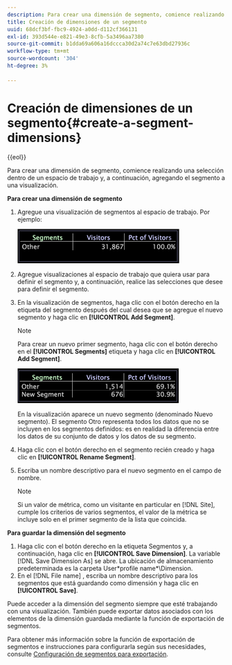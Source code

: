 ```yaml
---
description: Para crear una dimensión de segmento, comience realizando una selección dentro de un espacio de trabajo y, a continuación, agregando el segmento a una visualización.
title: Creación de dimensiones de un segmento
uuid: 68dcf3bf-fbc9-4924-a0dd-d112cf366131
exl-id: 393d544e-e821-49e3-8cfb-5a3496aa7380
source-git-commit: b1dda69a606a16dccca30d2a74c7e63dbd27936c
workflow-type: tm+mt
source-wordcount: '304'
ht-degree: 3%

---
```


# Creación de dimensiones de un segmento{#create-a-segment-dimensions}

{{eol}}

Para crear una dimensión de segmento, comience realizando una selección dentro de un espacio de trabajo y, a continuación, agregando el segmento a una visualización.

**Para crear una dimensión de segmento**

1. Agregue una visualización de segmentos al espacio de trabajo. Por ejemplo:

   ![](assets/vis_Segment.png)

1. Agregue visualizaciones al espacio de trabajo que quiera usar para definir el segmento y, a continuación, realice las selecciones que desee para definir el segmento.
1. En la visualización de segmentos, haga clic con el botón derecho en la etiqueta del segmento después del cual desea que se agregue el nuevo segmento y haga clic en **[!UICONTROL Add Segment]**.

   >[!NOTE]
   >
   >Para crear un nuevo primer segmento, haga clic con el botón derecho en el **[!UICONTROL Segments]** etiqueta y haga clic en **[!UICONTROL Add Segment]**.

   ![](assets/vis_SegmentNew.png)

   En la visualización aparece un nuevo segmento (denominado Nuevo segmento). El segmento Otro representa todos los datos que no se incluyen en los segmentos definidos: es en realidad la diferencia entre los datos de su conjunto de datos y los datos de su segmento.

1. Haga clic con el botón derecho en el segmento recién creado y haga clic en **[!UICONTROL Rename Segment]**.
1. Escriba un nombre descriptivo para el nuevo segmento en el campo de nombre.

   >[!NOTE]
   >
   >Si un valor de métrica, como un visitante en particular en [!DNL Site], cumple los criterios de varios segmentos, el valor de la métrica se incluye solo en el primer segmento de la lista que coincida.

**Para guardar la dimensión del segmento**

1. Haga clic con el botón derecho en la etiqueta Segmentos y, a continuación, haga clic en **[!UICONTROL Save Dimension]**. La variable [!DNL Save Dimension As] se abre. La ubicación de almacenamiento predeterminada es la carpeta User\*profile name*\Dimension.
1. En el [!DNL File name] , escriba un nombre descriptivo para los segmentos que está guardando como dimensión y haga clic en **[!UICONTROL Save]**.

Puede acceder a la dimensión del segmento siempre que esté trabajando con una visualización. También puede exportar datos asociados con los elementos de la dimensión guardada mediante la función de exportación de segmentos.

Para obtener más información sobre la función de exportación de segmentos e instrucciones para configurarla según sus necesidades, consulte [Configuración de segmentos para exportación](../../../../home/c-get-started/c-exp-data-seg-exp/t-config-sgts-expt.md#task-8857f221fa66463990ec9b60db6db372).
